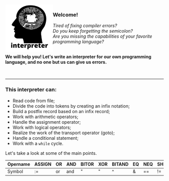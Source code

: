 <br><img src="./image/interpreter.png" width="30%" alt = "image" align = "left"/> 
### Welcome!
*Tired of fixing compiler errors?* <br/>
*Do you keep forgetting the semicolon?* <br/>
*Are you missing the capabilities of your favorite programming language?* <br/><br/>

**We will help you! Let's write an interpreter for our own programming language, and no one but us can give us errors.**

<cut />
<br clear = "left">

---

### This interpreter can:
 * Read code from file;
 * Divide the code into tokens by creating an infix notation;
 * Build a postfix record based on an infix record;
 * Work with arithmetic operators;
 * Handle the assignment operator;
 * Work with logical operators;
 * Realize the work of the transport operator (goto);
 * Handle a conditional statement;
 * Work with a `while` cycle. 

Let's take a look at some of the main points.

| Opername | ASSIGN | OR | AND | BITOR | XOR | BITAND | EQ | NEQ | SHL | SHR | LEQ | LT | GEQ | GT | PLUS | MINUS | MULT | DIV | MOD |
|----------|--------|----|-----|-------|-----|--------|----|-----|-----|-----|-----|----|-----|----|------|-------|------|-----|-----|
|  Symbol  |   :=   | or | and |  "|"  |  ^  |   \&   | == | !=  | <<  |  >> |  <= |  < |  >= |  > |  \+  |  \-   |  \*  |  /  | /%  |


